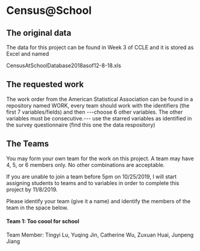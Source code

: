 # Census@School

## The original data

The data for this project can be found in Week 3 of CCLE and it is stored as Excel and named

CensusAtSchoolDatabase2018asof12-8-18.xls

## The requested work

The work order from the American Statistical Association can be found in a repository named WORK, every team should work with the identifiers (the first 7 variables/fields) and then ---choose 6 other variables.  The other variables must be consecutive.--- use the starred variables as identified in the survey questionnaire (find this one the data respository)

## The Teams

You may form your own team for the work on this project. A team may have 4, 5, or 6 members only.  No other combinations are acceptable. 

If you are unable to join a team before 5pm on 10/25/2019, I will start assigning students to teams and to variables in order to complete this project by 11/8/2019.

Please identify your team (give it a name) and identify the members of the team in the space below.

#### Team 1: Too coool for school
Team Member:
Tingyi Lu, Yuqing Jin, Catherine Wu, Zuxuan Huai, Junpeng Jiang
